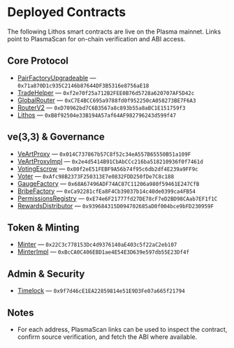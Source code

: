 # Deployed Contracts

The following Lithos smart contracts are live on the Plasma mainnet. Links point to PlasmaScan for on-chain verification and ABI access.

## Core Protocol

- [PairFactoryUpgradeable](https://plasmascan.to/address/0x71a870D1c935C2146b87644DF3B5316e8756aE18) — `0x71a870D1c935C2146b87644DF3B5316e8756aE18`
- [TradeHelper](https://plasmascan.to/address/0xf2e70f25a712B2FEE0B76d5728a620707AF5D42c) — `0xf2e70f25a712B2FEE0B76d5728a620707AF5D42c`
- [GlobalRouter](https://plasmascan.to/address/0xC7E4BCC695a9788fd0f952250cA058273BE7F6A3) — `0xC7E4BCC695a9788fd0f952250cA058273BE7F6A3`
- [RouterV2](https://plasmascan.to/address/0xD70962bd7C6B3567a8c893b55a8aBC1E151759f3) — `0xD70962bd7C6B3567a8c893b55a8aBC1E151759f3`
- [Lithos](https://plasmascan.to/address/0xB8f92504e33B194A57af64AF982796243d599f47) — `0xB8f92504e33B194A57af64AF982796243d599f47`

## ve(3,3) & Governance

- [VeArtProxy](https://plasmascan.to/address/0x014C737867b57C8f52c34eA557B65550B51a109F) — `0x014C737867b57C8f52c34eA557B65550B51a109F`
- [VeArtProxyImpl](https://plasmascan.to/address/0x2e4d5414B91CbAbCCc216ba518210936f0f7461d) — `0x2e4d5414B91CbAbCCc216ba518210936f0f7461d`
- [VotingEscrow](https://plasmascan.to/address/0x80f2eE51FEBF9A56b74f95c6db2df4E239a9FF9c) — `0x80f2eE51FEBF9A56b74f95c6db2df4E239a9FF9c`
- [Voter](https://plasmascan.to/address/0xAfc98B2373F250313E7e0832FDD250fDe7C8c188) — `0xAfc98B2373F250313E7e0832FDD250fDe7C8c188`
- [GaugeFactory](https://plasmascan.to/address/0x68A67496ADF74AC87C11206a980f59461E247CfB) — `0x68A67496ADF74AC87C11206a980f59461E247CfB`
- [BribeFactory](https://plasmascan.to/address/0xCa92281cfEa8F4Cb39037b14c40de0399ca4FB54) — `0xCa92281cfEa8F4Cb39037b14c40de0399ca4FB54`
- [PermissionsRegistry](https://plasmascan.to/address/0xE74e6F21777fd27DE78cF7eD2BD98CAab7EF1f1C) — `0xE74e6F21777fd27DE78cF7eD2BD98CAab7EF1f1C`
- [RewardsDistributor](https://plasmascan.to/address/0x939684315D094702685aD0f004bce9bFD230959F) — `0x939684315D094702685aD0f004bce9bFD230959F`

## Token & Minting

- [Minter](https://plasmascan.to/address/0x22C3c778153Dc4d9376140aE403c5f22aC2eb107) — `0x22C3c778153Dc4d9376140aE403c5f22aC2eb107`
- [MinterImpl](https://plasmascan.to/address/0xBcCA0C406EBD1ae4E54E3D639e597db55E23Df4f) — `0xBcCA0C406EBD1ae4E54E3D639e597db55E23Df4f`

## Admin & Security

- [Timelock](https://plasmascan.to/address/0x9f7d46cE1EA22859814e51E9D3Fe07a665f21794) — `0x9f7d46cE1EA22859814e51E9D3Fe07a665f21794`

## Notes

- For each address, PlasmaScan links can be used to inspect the contract, confirm source verification, and fetch the ABI where available.
